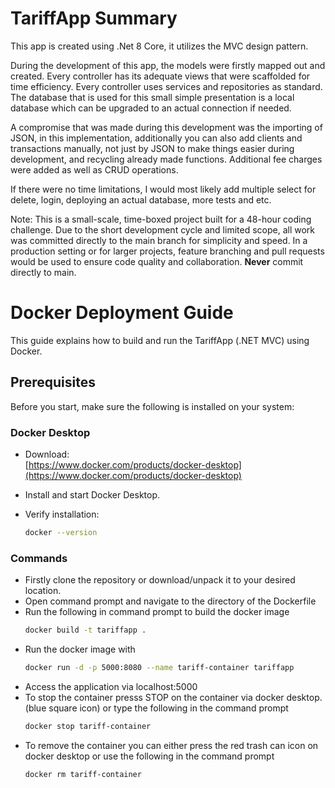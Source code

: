# TariffApp Summary
This app is created using .Net 8 Core, it utilizes the MVC design pattern.

During the development of this app, the models were firstly mapped out and created. Every controller has its adequate views that were scaffolded for time efficiency.
Every controller uses services and repositories as standard. The database that is used for this small simple presentation is a local database which can be upgraded to an actual connection if needed.

A compromise that was made during this development was the importing of JSON, in this implementation, additionally you can also add clients and transactions manually, not just by JSON to make things easier during development, and recycling already made functions.
Additional fee charges were added as well as CRUD operations.

If there were no time limitations, I would most likely add multiple select for delete, login, deploying an actual database, more tests and etc.

Note: This is a small-scale, time-boxed project built for a 48-hour coding challenge. Due to the short development cycle and limited scope, all work was committed directly to the main branch for simplicity and speed. In a production setting or for larger projects, feature branching and pull requests would be used to ensure code quality and collaboration. **Never** commit directly to main.

# Docker Deployment Guide

This guide explains how to build and run the TariffApp (.NET MVC) using Docker.

## Prerequisites

Before you start, make sure the following is installed on your system:

### Docker Desktop
- Download:  
  [https://www.docker.com/products/docker-desktop](https://www.docker.com/products/docker-desktop)

- Install and start Docker Desktop.
- Verify installation:
  ```bash
  docker --version
  ```
### Commands
- Firstly clone the repository or download/unpack it to your desired location.
- Open command prompt and navigate to the directory of the Dockerfile
- Run the following in command prompt to build the docker image
  ```bash
  docker build -t tariffapp .
  ```
- Run the docker image with
  ```bash
  docker run -d -p 5000:8080 --name tariff-container tariffapp
  ```
- Access the application via localhost:5000
- To stop the container presss STOP on the container via docker desktop. (blue square icon) or type the following in the command prompt 
  ```bash
  docker stop tariff-container
  ```
- To remove the container you can either press the red trash can icon on docker desktop or use the following in the command prompt
  ```bash
  docker rm tariff-container
  ```

  
